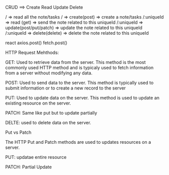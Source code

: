 CRUD ==> Create Read Update Delete

/ => read all the note/tasks
/ => create(post) => create a note/tasks
/:uniqueId => read (get) => send the note related to this uniqueId
/:uniqueId => update(post/put/patch) => update the note related to this uniqueId
/:uniqueId => delete(delete) => delete the note related to this uniqueId

react 
axios.post()
fetch.post()

<form onSubmit={submitForm}> </form>
<form action="index.js"></form>

HTTP Request Mehthods:

GET: Used to retrieve data from the server. This method is the most commonly used HTTP method and is typicaly used to fetch information from a server without modifying any data.

POST: Used to send data to the server. This method is typically used to submit information or to create a new record to the server

PUT: Used to update data on the server. This method is used to update an existing resource on the server. 

PATCH: Same like put but to update partially

DELTE: used to delete data on the server. 

Put vs Patch

The HTTP Put and Patch methods are used to updates resources on a server. 

PUT: updatae entire resource

PATCH: Partial Update